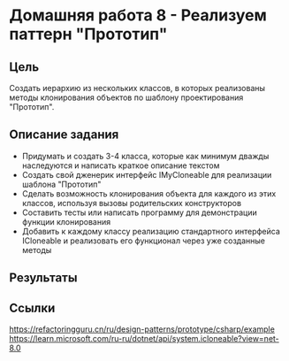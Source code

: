 # Домашняя работа 8 - Реализуем паттерн "Прототип"

## Цель
Создать иерархию из нескольких классов, в которых реализованы методы клонирования объектов по шаблону проектирования "Прототип".

## Описание задания
- Придумать и создать 3-4 класса, которые как минимум дважды наследуются и написать краткое описание текстом
- Создать свой дженерик интерфейс IMyCloneable для реализации шаблона "Прототип"
- Сделать возможность клонирования объекта для каждого из этих классов, используя вызовы родительских конструкторов
- Составить тесты или написать программу для демонстрации функции клонирования
- Добавить к каждому классу реализацию стандартного интерфейса ICloneable и реализовать его функционал через уже созданные методы

## Результаты


## Ссылки
https://refactoringguru.cn/ru/design-patterns/prototype/csharp/example
https://learn.microsoft.com/ru-ru/dotnet/api/system.icloneable?view=net-8.0
